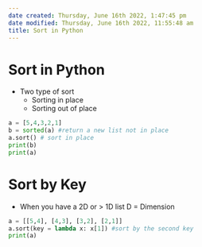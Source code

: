 ```yaml
---
date created: Thursday, June 16th 2022, 1:47:45 pm
date modified: Thursday, June 16th 2022, 11:55:48 am
title: Sort in Python
---
```

# Sort in Python

- Two type of sort
	- Sorting in place
	- Sorting out of place

```python
a = [5,4,3,2,1]
b = sorted(a) #return a new list not in place
a.sort() # sort in place
print(b)
print(a)
```

# Sort by Key

- When you have a 2D or > 1D list D = Dimension

```python
a = [[5,4], [4,3], [3,2], [2,1]]
a.sort(key = lambda x: x[1]) #sort by the second key
print(a)
```
